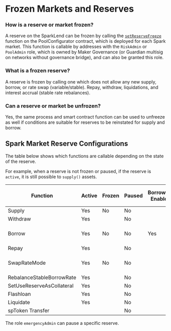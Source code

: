 # Frozen Markets and Reserves

### How is a reserve or market frozen?

A reserve on the SparkLend can be frozen by calling the [`setReserveFreeze`](https://github.com/aave/aave-v3-core/blob/ce90d8dabb10679fdd7f6875730d92bca1a6ad99/contracts/protocol/pool/PoolConfigurator.sol#L204) function on the PoolConfigurator contract, which is deployed for each Spark market. This function is callable by addresses with the `RiskAdmin` or `PoolAdmin` role, which is owned by Maker Governance (or Guardian multisig on networks without governance bridge), and can also be granted this role.

### What is a frozen reserve?

A reserve is frozen by calling one which does not allow any new supply, borrow, or rate swap (variable/stable). Repay, withdraw, liquidations, and interest accrual (stable rate rebalances).

### Can a reserve or market be unfrozen?

Yes, the same process and smart contract function can be used to unfreeze as well if conditions are suitable for reserves to be reinstated for supply and borrow.

## Spark Market Reserve Configurations

The table below shows which functions are callable depending on the state of the reserve.

For example, when a reserve is not frozen or paused, if the reserve is `active`, it is still possible to `supply()` assets.

| Function                  | Active | Frozen | Paused | Borrowing Enabled | Stable Borrowing Enabled |
| ------------------------- | ------ | ------ | ------ | ----------------- | ------------------------ |
| Supply                    | Yes    | No     | No     |                   |                          |
| Withdraw                  | Yes    |        | No     |                   |                          |
| Borrow                    | Yes    | No     | No     | Yes               | Depends on the mode      |
| Repay                     | Yes    |        | No     |                   |                          |
| SwapRateMode              | Yes    | No     | No     |                   | Depends on the mode      |
| RebalanceStableBorrowRate | Yes    |        | No     |                   |                          |
| SetUseReserveAsCollateral | Yes    |        | No     |                   |                          |
| Flashloan                 | Yes    |        | No     |                   |                          |
| Liquidate                 | Yes    |        | No     |                   |                          |
| spToken Transfer          |        |        | No     |                   |                          |

The role `emergencyAdmin` can pause a specific reserve.
